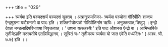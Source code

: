 +++
title = "029"

+++
त्र्यर्यमा इति पञ्चदशर्चं पञ्चदशं सूक्तम् । अत्रानुक्रमणिका- त्र्यर्यमा पञ्चोना गौरिवीतिः शाक्त्य ऐन्द्रमुशना यदौशनसो वा पादः इति । शक्तिगोत्रोत्पन्नो गौरिवीतिर्नाम ऋषिः । अनुक्तत्वात् त्रिष्टुप् । इन्द्रो देवता मण्डलादिपरिभाषया निवृत्तत्वात् । ' उशना यत्सहस्यैः ' इति पादः औशनस ऐन्द्रो वा । आभिप्लविके तृतीयेऽहनि मरुत्वतीये एतन्निविद्धानम् । सूत्रितं च-' तृतीयस्य त्र्यर्यमा यो जात एवेति मध्यंदिनः ' ( आश्व. श्रौ. ७.७) इति ।।